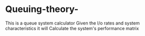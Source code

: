 # Queuing-theory-
This is a queue system calculator 
Given the I/o rates and system characteristics it will 
Calculate the system's performance matrix 
